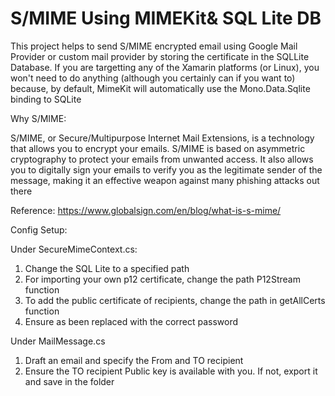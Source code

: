 # S/MIME Using MIMEKit& SQL Lite DB

This project helps  to send S/MIME encrypted email using Google Mail Provider or custom mail provider by storing the certificate in the SQLLite Database. If you are targetting any of the Xamarin platforms (or Linux), you won't need to do anything (although you certainly can if you want to) because, by default, MimeKit will automatically use the Mono.Data.Sqlite binding to SQLite

Why S/MIME:

S/MIME, or Secure/Multipurpose Internet Mail Extensions, is a technology that allows you to encrypt your emails. S/MIME is based on asymmetric cryptography to protect your emails from unwanted access. It also allows you to digitally sign your emails to verify you as the legitimate sender of the message, making it an effective weapon against many phishing attacks out there

Reference: https://www.globalsign.com/en/blog/what-is-s-mime/

Config Setup:

Under SecureMimeContext.cs:
1. Change the SQL Lite to a specified path 
2. For importing your own p12 certificate, change the path P12Stream function
3. To add the public certificate of recipients, change the path in getAllCerts function
4. Ensure <PWD> as been replaced with the correct password
	
Under MailMessage.cs

1. Draft an email and specify the From and TO recipient
2. Ensure the TO recipient Public key is available with you. If not, export it and save in the folder

